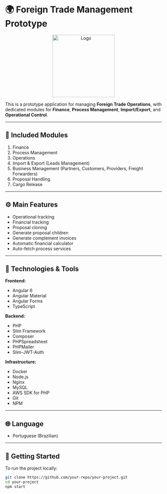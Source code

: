 # 🌍 Foreign Trade Management Prototype

<div align="center">
  <img src="./public/logo.png" alt="Logo" width="200" />
</div>

This is a prototype application for managing **Foreign Trade Operations**, with dedicated modules for **Finance**, **Process Management**, **Import/Export**, and **Operational Control**.

---

## 🧩 Included Modules

1. Finance  
2. Process Management  
3. Operations  
4. Import & Export (Leads Management)  
5. Business Management (Partners, Customers, Providers, Freight Forwarders)  
6. Proposal Handling  
7. Cargo Release  

---

## ⚙️ Main Features

- Operational tracking  
- Financial tracking  
- Proposal cloning  
- Generate proposal children  
- Generate complement invoices  
- Automatic financial calculator  
- Auto-fetch process services  

---

## 🧰 Technologies & Tools

**Frontend:**
- Angular 6  
- Angular Material  
- Angular Forms  
- TypeScript  

**Backend:**
- PHP  
- Slim Framework  
- Composer  
- PHPSpreadsheet  
- PHPMailer  
- Slim-JWT-Auth  

**Infrastructure:**
- Docker  
- Node.js  
- Nginx  
- MySQL  
- AWS SDK for PHP  
- Git  
- NPM  

---

## 🌐 Language

- Portuguese (Brazilian)

---

## 🧪 Getting Started

To run the project locally:

```bash
git clone https://github.com/your-repo/your-project.git
cd your-project
npm start
